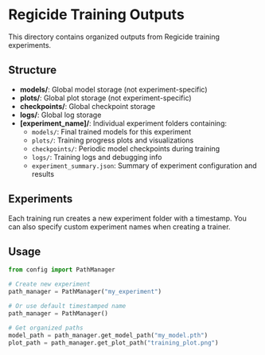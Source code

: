# Regicide Training Outputs

This directory contains organized outputs from Regicide training experiments.

## Structure

- **models/**: Global model storage (not experiment-specific)
- **plots/**: Global plot storage (not experiment-specific)  
- **checkpoints/**: Global checkpoint storage
- **logs/**: Global log storage
- **[experiment_name]/**: Individual experiment folders containing:
  - `models/`: Final trained models for this experiment
  - `plots/`: Training progress plots and visualizations
  - `checkpoints/`: Periodic model checkpoints during training
  - `logs/`: Training logs and debugging info
  - `experiment_summary.json`: Summary of experiment configuration and results

## Experiments

Each training run creates a new experiment folder with a timestamp.
You can also specify custom experiment names when creating a trainer.

## Usage

```python
from config import PathManager

# Create new experiment
path_manager = PathManager("my_experiment")

# Or use default timestamped name
path_manager = PathManager()

# Get organized paths
model_path = path_manager.get_model_path("my_model.pth")
plot_path = path_manager.get_plot_path("training_plot.png")
```
